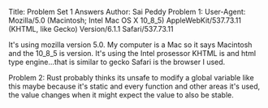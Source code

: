 Title: Problem Set 1 Answers
Author: Sai Peddy
Problem 1:
User-Agent: Mozilla/5.0 (Macintosh; Intel Mac OS X 10_8_5) AppleWebKit/537.73.11 (KHTML, like Gecko) Version/6.1.1 Safari/537.73.11

It's using mozilla version 5.0.
My computer is a Mac so it says Macintosh and the 10_8_5 is version. It's using the Intel prosessor
KHTML is and html type engine...that is similar to gecko
Safari is the browser I used.


Problem 2:
Rust probably thinks its unsafe to modify a global variable like this maybe because it's static and every function and other areas it's used, the value changes when it might expect the value to also be stable.